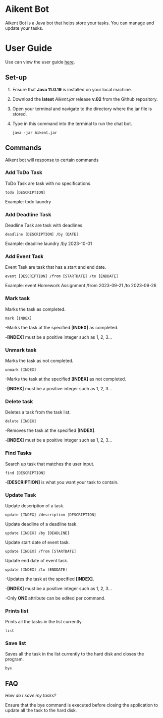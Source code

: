 # Aikent Bot
Aikent Bot is a Java bot that helps store your tasks. You can manage and update your tasks.

# User Guide
Use can view the user guide [here](https://yeobohshin.github.io/ip/).

## Set-up
1. Ensure that **Java 11.0.19** is installed on your local machine.
2. Download the **latest** _Aikent.jar_ release **v.02** from the Github repository.
3. Open your terminal and navigate to the directory where the jar file is stored.
4. Type in this command into the terminal to run the chat bot.
   
       java -jar Aikent.jar
## Commands 
Aikent bot will response to certain commands
### Add ToDo Task
ToDo Task are task with no specifications.
    
    todo [DESCRIPTION]

Example: todo laundry
### Add Deadline Task
Deadline Task are task with deadlines.

    deadline [DESCRIPTION] /by [DATE]

Example: deadline laundry /by 2023-10-01

### Add Event Task
Event Task are task that has a start and end date.

    event [DESCRIPTION] /from [STARTDATE] /to [ENDDATE]

Example: event Homework Assignment /from 2023-09-21 /to 2023-09-28
### Mark task
Marks the task as completed.

    mark [INDEX]

-Marks the task at the specified **[INDEX]** as completed.

-**[INDEX]** must be a positive integer such as 1, 2, 3...
### Unmark task
Marks the task as not completed.

    unmark [INDEX]

-Marks the task at the specified **[INDEX]** as not completed.

-**[INDEX]** must be a positive integer such as 1, 2, 3...
### Delete task
Deletes a task from the task list.

    delete [INDEX]

-Removes the task at the specified **[INDEX]**.

-**[INDEX]** must be a positive integer such as 1, 2, 3...
### Find Tasks
Search up task that matches the user input.

    find [DESCRIPTION]

-**[DESCRIPTION]** is what you want your task to contain.
### Update Task
Update description of a task.

    update [INDEX] /description [DESCRIPTION]

Update deadline of a deadline task.

    update [INDEX] /by [DEADLINE]

Update start date of event task.

    update [INDEX] /from [STARTDATE]

Update end date of event task.
    
    update [INDEX] /to [ENDDATE]

-Updates the task at the specified **[INDEX]**.

-**[INDEX]** must be a positive integer such as 1, 2, 3...

-Only **ONE** attribute can be edited per command.
### Prints list
Prints all the tasks in the list currently.
    
    list

### Save list
Saves all the task in the list currently to the hard disk and closes the program.

    bye

## FAQ
*How do I save my tasks?*

Ensure that the bye command is executed before closing the application to update all the task to the hard disk.

